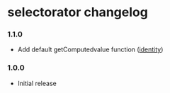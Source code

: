 # selectorator changelog

### 1.1.0
* Add default getComputedvalue function ([identity](https://lodash.com/docs/4.17.4#identity))

### 1.0.0
* Initial release
